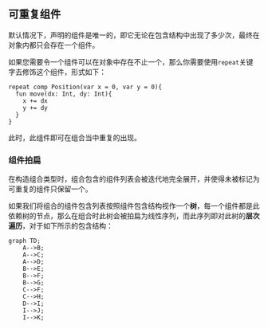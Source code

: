 ## 可重复组件

默认情况下，声明的组件是唯一的，即它无论在包含结构中出现了多少次，最终在对象内都只会存在一个组件。

如果您需要令一个组件可以在对象中存在不止一个，那么你需要使用`repeat`关键字去修饰这个组件，形式如下：

```ecp
repeat comp Position(var x = 0, var y = 0){
  fun move(dx: Int, dy: Int){
    x += dx
    y += dy
  }
}
```

此时，此组件即可在组合当中重复的出现。

### 组件拍扁

在构造组合类型时，组合包含的组件列表会被迭代地完全展开，并使得未被标记为可重复的组件只保留一个。

如果我们将组合的组件包含列表按照组件包含结构视作一个**树**，每一个组件都是此依赖树的节点，那么在组合时此树会被拍扁为线性序列，而此序列即对此树的**层次遍历**，对于如下所示的包含结构：

```mermaid
graph TD;
    A-->B;
    A-->C;
    A-->D;
    B-->E;
    B-->F;
    B-->G;
    C-->F;
    C-->H;
    D-->I;
    I-->J;
    I-->K;
```
